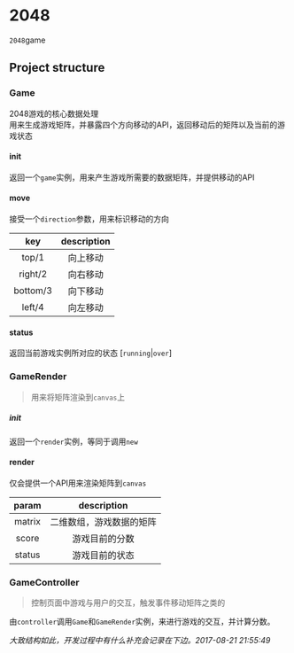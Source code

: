 # 2048
`2048`game

## Project structure

### Game

2048游戏的核心数据处理  
用来生成游戏矩阵，并暴露四个方向移动的API，返回移动后的矩阵以及当前的游戏状态

#### init

返回一个`game`实例，用来产生游戏所需要的数据矩阵，并提供移动的API

#### move

接受一个`direction`参数，用来标识移动的方向

key       | description
:-:       | :-:
top/1     | 向上移动
right/2   | 向右移动
bottom/3  | 向下移动
left/4    | 向左移动


#### status

返回当前游戏实例所对应的状态 [`running`|`over`]

### GameRender

> 用来将矩阵渲染到`canvas`上

##### init

返回一个`render`实例，等同于调用`new`

#### render

仅会提供一个API用来渲染矩阵到`canvas`  

param   | description
:-:     | :-:
matrix  | 二维数组，游戏数据的矩阵
score   | 游戏目前的分数
status  | 游戏目前的状态

### GameController

> 控制页面中游戏与用户的交互，触发事件移动矩阵之类的

由`controller`调用`Game`和`GameRender`实例，来进行游戏的交互，并计算分数。

*大致结构如此，开发过程中有什么补充会记录在下边。2017-08-21 21:55:49*
